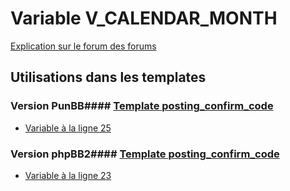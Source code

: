 # Variable V_CALENDAR_MONTH
[Explication sur le forum des forums](http://forum.forumactif.com/t294113-listing-des-variables#V_CALENDAR_MONTH)
## Utilisations dans les templates
### Version PunBB#### [Template posting_confirm_code](punbb/posting_confirm_code.md)
* [Variable à la ligne 25](../punbb/posting_confirm_code.tpl#L25)
### Version phpBB2#### [Template posting_confirm_code](subsilver/posting_confirm_code.md)
* [Variable à la ligne 23](../subsilver/posting_confirm_code.tpl#L23)
